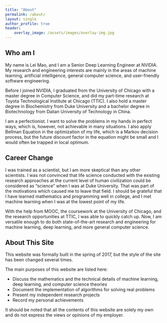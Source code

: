 ```yaml
---
title: "About"
permalink: /about/
layout: single
author_profile: true
header:
    overlay_image: /assets/images/overlay-img.jpg
---
```


## Who am I
My name is Lei Mao, and I am a Senior Deep Learning Engineer at NVIDIA. My research and engineering interests are mainly in the areas of machine learning, artificial intelligence, general computer science, and user-friendly software engineering.

Before I joined NVIDIA, I graduated from the University of Chicago with a master degree in Computer Science, and did my part-time research at Toyota Technological Institute at Chicago (TTIC). I also hold a master degree in Biochemistry from Duke University and a bachelor degree in Biotechnology from Dalian University of Technology in China.

I am a perfectionist. I want to solve the problems in my hands in perfect ways, which is, however, not achievable in many situations. I also apply Bellman Equation in the optimization of my life, which is a Markov decision process, but the future discount factor  in the equation might be small and I would often be trapped in local optimum.

## Career Change
I was trained as a scientist, but I am more skeptical than any other scientists. I was not convinced that life science conducted with the existing research approaches at the current level of human civilization could be considered as “science” when I was at Duke University. That was part of the motivations which caused me to leave that field. I should be grateful that I have learned mathematics and programming well in college, and I met machine learning when I was at the lowest point of my life.

With the help from MOOC, the coursework at the University of Chicago, and the research opportunities at TTIC, I was able to quickly catch up. Now, I am versatile enough to do both state-of-the-art research and engineering for machine learning, deep learning, and more general computer science.

## About This Site
This website was formally built in the spring of 2017, but the style of the site has been changed several times.

The main purposes of this website are listed here:

- Discuss the mathematics and the technical details of machine learning, deep learning, and computer science theories
- Document the implementation of algorithms for solving real problems
- Present my independent research projects
- Record my personal achievements

It should be noted that all the contents of this website are solely my own and do not express the views or opinions of my employer.